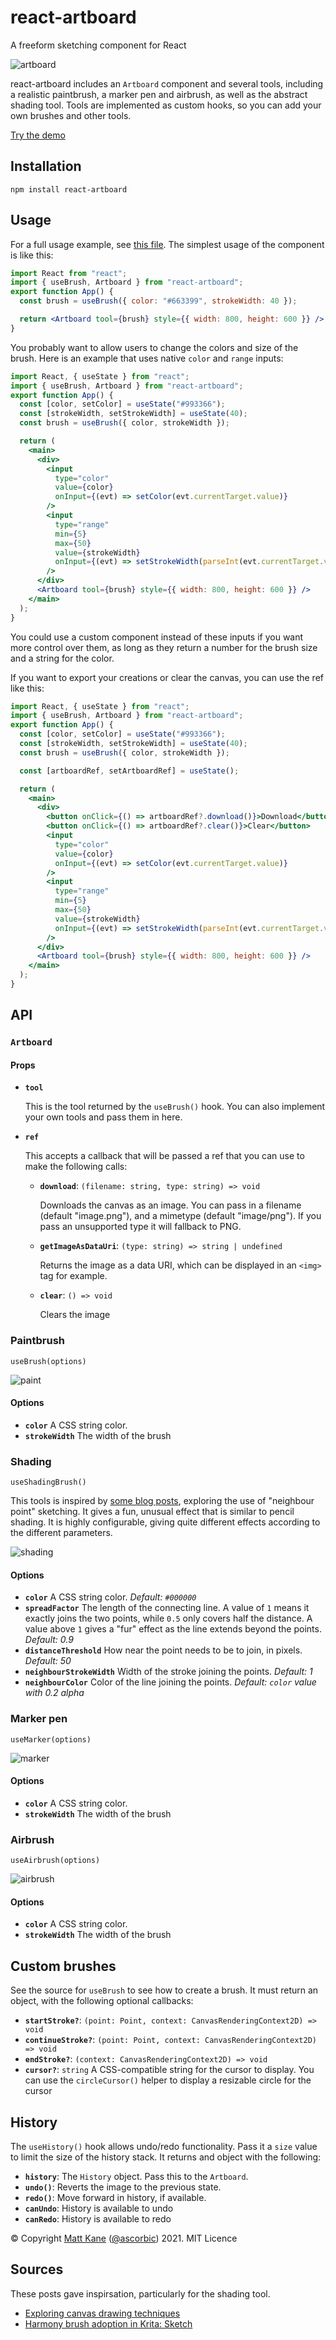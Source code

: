 # react-artboard

A freeform sketching component for React

![artboard](https://raw.githubusercontent.com/ascorbic/react-artboard/main/artboard.png)


react-artboard includes an `Artboard` component and several tools, including a realistic paintbrush, a marker pen and airbrush, as well as the abstract shading tool. Tools are implemented as custom hooks, so you can add your own brushes and other tools.

[Try the demo](https://react-artboard.netlify.app/)

## Installation

```shell
npm install react-artboard
```

## Usage

For a full usage example, see [this file](https://github.com/ascorbic/react-artboard/blob/main/example/App.tsx). 
The simplest usage of the component is like this:

```jsx
import React from "react";
import { useBrush, Artboard } from "react-artboard";
export function App() {
  const brush = useBrush({ color: "#663399", strokeWidth: 40 });

  return <Artboard tool={brush} style={{ width: 800, height: 600 }} />;
}
```

You probably want to allow users to change the colors and size of the brush.
Here is an example that uses native `color` and `range` inputs:

```jsx
import React, { useState } from "react";
import { useBrush, Artboard } from "react-artboard";
export function App() {
  const [color, setColor] = useState("#993366");
  const [strokeWidth, setStrokeWidth] = useState(40);
  const brush = useBrush({ color, strokeWidth });

  return (
    <main>
      <div>
        <input
          type="color"
          value={color}
          onInput={(evt) => setColor(evt.currentTarget.value)}
        />
        <input
          type="range"
          min={5}
          max={50}
          value={strokeWidth}
          onInput={(evt) => setStrokeWidth(parseInt(evt.currentTarget.value))}
        />
      </div>
      <Artboard tool={brush} style={{ width: 800, height: 600 }} />
    </main>
  );
}
```

You could use a custom component instead of these inputs if you want more
control over them, as long as they return a number for the brush size and a
string for the color.

If you want to export your creations or clear the canvas, you can use the ref
like this:

```jsx
import React, { useState } from "react";
import { useBrush, Artboard } from "react-artboard";
export function App() {
  const [color, setColor] = useState("#993366");
  const [strokeWidth, setStrokeWidth] = useState(40);
  const brush = useBrush({ color, strokeWidth });

  const [artboardRef, setArtboardRef] = useState();

  return (
    <main>
      <div>
        <button onClick={() => artboardRef?.download()}>Download</button>
        <button onClick={() => artboardRef?.clear()}>Clear</button>
        <input
          type="color"
          value={color}
          onInput={(evt) => setColor(evt.currentTarget.value)}
        />
        <input
          type="range"
          min={5}
          max={50}
          value={strokeWidth}
          onInput={(evt) => setStrokeWidth(parseInt(evt.currentTarget.value))}
        />
      </div>
      <Artboard tool={brush} style={{ width: 800, height: 600 }} />
    </main>
  );
}
```

## API

### `Artboard`

#### Props

- **`tool`**

  This is the tool returned by the `useBrush()` hook. You can also implement your own tools and pass them in here.

- **`ref`**

  This accepts a callback that will be passed a ref that you can use to make the following calls:

    - **`download`**: `(filename: string, type: string) => void`
      
      Downloads the canvas as an image. You can pass in a filename (default "image.png"), and a mimetype (default "image/png"). If you pass an unsupported type it will fallback to PNG.
    - **`getImageAsDataUri`**: `(type: string) => string | undefined`

      Returns the image as a data URI, which can be displayed in an `<img>` tag for example.
    - **`clear`**: `() => void`
        
      Clears the image

### Paintbrush

`useBrush(options)`

![paint](https://raw.githubusercontent.com/ascorbic/react-artboard/main/images/paint.png)


#### Options
- **`color`** A CSS string color.
- **`strokeWidth`** The width of the brush

### Shading

`useShadingBrush()`

This tools is inspired by [some blog posts](#sources), exploring the use of "neighbour point" sketching. It gives a fun, unusual effect that is similar to pencil shading. It is highly configurable, giving quite different effects according to the different parameters.

![shading](https://raw.githubusercontent.com/ascorbic/react-artboard/main/images/shading.png)


#### Options
- **`color`** A CSS string color. _Default: `#000000`_
- **`spreadFactor`** The length of the connecting line. A value of `1` means it exactly joins the two points, while `0.5` only covers half the distance. A value above `1` gives a "fur" effect as the line extends beyond the points. _Default: 0.9_
- **`distanceThreshold`** How near the point needs to be to join, in pixels. _Default: 50_
- **`neighbourStrokeWidth`** Width of the stroke joining the points. _Default: 1_
- **`neighbourColor`** Color of the line joining the points. _Default: `color` value with 0.2 alpha_

### Marker pen

`useMarker(options)`

![marker](https://raw.githubusercontent.com/ascorbic/react-artboard/main/images/marker.png)
#### Options
- **`color`** A CSS string color.
- **`strokeWidth`** The width of the brush

### Airbrush

`useAirbrush(options)`

![airbrush](https://raw.githubusercontent.com/ascorbic/react-artboard/main/images/airbrush.png)
#### Options
- **`color`** A CSS string color.
- **`strokeWidth`** The width of the brush

## Custom brushes

See the source for `useBrush` to see how to create a brush. It must return an object, with the following optional callbacks:

- **`startStroke?`**: `(point: Point, context: CanvasRenderingContext2D) => void`
- **`continueStroke?`**: `(point: Point, context: CanvasRenderingContext2D) => void`
- **`endStroke?`**: `(context: CanvasRenderingContext2D) => void`
- **`cursor?`**: `string`
  A CSS-compatible string for the cursor to display. You can use the `circleCursor()` helper to display a resizable circle for the cursor


## History

The `useHistory()` hook allows undo/redo functionality. Pass it a `size` value to limit the size of the history stack. It returns and object with the following:

- **`history`**: The `History` object. Pass this to the `Artboard`.
- **`undo()`**: Reverts the image to the previous state.
- **`redo()`**: Move forward in history, if available.
- **`canUndo`**: History is available to undo
- **`canRedo`**: History is available to redo


© Copyright [Matt Kane](https://mk.gg) ([@ascorbic](https://github.com/ascorbic)) 2021. MIT Licence

## Sources
These posts gave inspirsation, particularly for the shading tool.
- [Exploring canvas drawing techniques](http://perfectionkills.com/exploring-canvas-drawing-techniques/)
- [Harmony brush adoption in Krita: Sketch](http://lukast.mediablog.sk/log/?p=347)